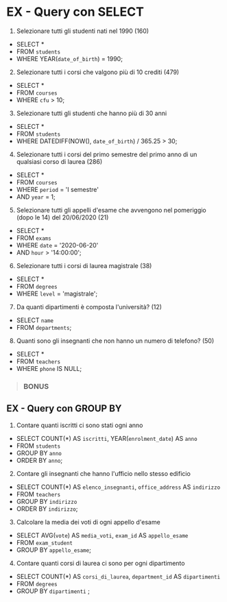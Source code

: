 # EX - Query con SELECT

1. Selezionare tutti gli studenti nati nel 1990 (160)
  - SELECT * 
  - FROM `students` 
  - WHERE YEAR(`date_of_birth`) = 1990;

2. Selezionare tutti i corsi che valgono più di 10 crediti (479)
  - SELECT * 
  - FROM `courses` 
  - WHERE `cfu` > 10;

3. Selezionare tutti gli studenti che hanno più di 30 anni
  - SELECT * 
  - FROM `students` 
  - WHERE DATEDIFF(NOW(), `date_of_birth`) / 365.25 > 30;

4. Selezionare tutti i corsi del primo semestre del primo anno di un qualsiasi corso di
laurea (286)
  - SELECT * 
  - FROM `courses` 
  - WHERE `period` = 'I semestre'
  - AND `year` = 1;

5. Selezionare tutti gli appelli d'esame che avvengono nel pomeriggio (dopo le 14) del
20/06/2020 (21)
  - SELECT * 
  - FROM `exams` 
  - WHERE `date` = '2020-06-20'
  - AND `hour` > '14:00:00';

6. Selezionare tutti i corsi di laurea magistrale (38)
  - SELECT * 
  - FROM `degrees`
  - WHERE `level` = 'magistrale';

7. Da quanti dipartimenti è composta l'università? (12)
  - SELECT `name`
  - FROM `departments`;

8. Quanti sono gli insegnanti che non hanno un numero di telefono? (50)
  - SELECT * 
  - FROM `teachers` 
  - WHERE `phone` IS NULL;

> ### BONUS

## EX - Query con GROUP BY

1. Contare quanti iscritti ci sono stati ogni anno
  - SELECT COUNT(*) AS `iscritti`, YEAR(`enrolment_date`) AS `anno`
  - FROM `students`
  - GROUP BY `anno`
  - ORDER BY `anno`;

2. Contare gli insegnanti che hanno l'ufficio nello stesso edificio
  - SELECT COUNT(*) AS `elenco_insegnanti`, `office_address` AS `indirizzo`
  - FROM `teachers` 
  - GROUP BY `indirizzo`
  - ORDER BY `indirizzo`;

3. Calcolare la media dei voti di ogni appello d'esame
  - SELECT AVG(`vote`) AS `media_voti`, `exam_id` AS `appello_esame`
  - FROM `exam_student` 
  - GROUP BY `appello_esame`;

4. Contare quanti corsi di laurea ci sono per ogni dipartimento
  - SELECT COUNT(*) AS `corsi_di_laurea`, `department_id` AS `dipartimenti`
  - FROM `degrees` 
  - GROUP BY `dipartimenti` ;
